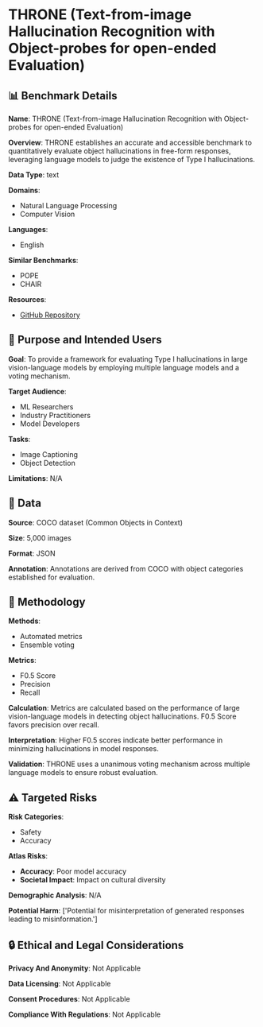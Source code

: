 # THRONE (Text-from-image Hallucination Recognition with Object-probes for open-ended Evaluation)

## 📊 Benchmark Details

**Name**: THRONE (Text-from-image Hallucination Recognition with Object-probes for open-ended Evaluation)

**Overview**: THRONE establishes an accurate and accessible benchmark to quantitatively evaluate object hallucinations in free-form responses, leveraging language models to judge the existence of Type I hallucinations.

**Data Type**: text

**Domains**:
- Natural Language Processing
- Computer Vision

**Languages**:
- English

**Similar Benchmarks**:
- POPE
- CHAIR

**Resources**:
- [GitHub Repository](https://github.com/amazon-science/THRONE)

## 🎯 Purpose and Intended Users

**Goal**: To provide a framework for evaluating Type I hallucinations in large vision-language models by employing multiple language models and a voting mechanism.

**Target Audience**:
- ML Researchers
- Industry Practitioners
- Model Developers

**Tasks**:
- Image Captioning
- Object Detection

**Limitations**: N/A

## 💾 Data

**Source**: COCO dataset (Common Objects in Context)

**Size**: 5,000 images

**Format**: JSON

**Annotation**: Annotations are derived from COCO with object categories established for evaluation.

## 🔬 Methodology

**Methods**:
- Automated metrics
- Ensemble voting

**Metrics**:
- F0.5 Score
- Precision
- Recall

**Calculation**: Metrics are calculated based on the performance of large vision-language models in detecting object hallucinations. F0.5 Score favors precision over recall.

**Interpretation**: Higher F0.5 scores indicate better performance in minimizing hallucinations in model responses.

**Validation**: THRONE uses a unanimous voting mechanism across multiple language models to ensure robust evaluation.

## ⚠️ Targeted Risks

**Risk Categories**:
- Safety
- Accuracy

**Atlas Risks**:
- **Accuracy**: Poor model accuracy
- **Societal Impact**: Impact on cultural diversity

**Demographic Analysis**: N/A

**Potential Harm**: ['Potential for misinterpretation of generated responses leading to misinformation.']

## 🔒 Ethical and Legal Considerations

**Privacy And Anonymity**: Not Applicable

**Data Licensing**: Not Applicable

**Consent Procedures**: Not Applicable

**Compliance With Regulations**: Not Applicable
